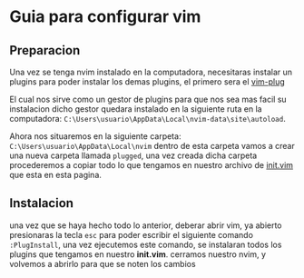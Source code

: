 # Guia para configurar vim
## Preparacion
Una vez se tenga nvim instalado en la computadora, necesitaras instalar un plugins para poder instalar los demas plugins,
el primero sera el [vim-plug](https://github.com/junegunn/vim-plug) 

El cual nos sirve como un gestor de plugins para que nos sea mas facil su instalacion
dicho gestor quedara instalado en la siguiente ruta en la computadora: `C:\Users\usuario\AppData\Local\nvim-data\site\autoload`.

Ahora nos situaremos en la siguiente carpeta: `C:\Users\usuario\AppData\Local\nvim` dentro de esta carpeta vamos a crear una nueva carpeta llamada `plugged`,
una vez creada dicha carpeta procederemos a copiar todo lo que tengamos en nuestro archivo de [init.vim](https://github.com/Damacy64/init.vim) que esta en esta pagina.

## Instalacion
una vez que se haya hecho todo lo anterior, deberar abrir vim, ya abierto presionaras la tecla `esc` para poder escribir el siguiente comando `:PlugInstall`, una vez ejecutemos este comando, se instalaran todos los plugins que tengamos en nuestro **init.vim**.
cerramos nuestro nvim, y volvemos a abrirlo para que se noten los cambios
